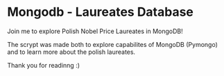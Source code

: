 # Mongodb - Laureates Database
 
Join me to explore Polish Nobel Price Laureates in MongoDB!

The scrypt was made both to explore capabilites of MongoDB (Pymongo) and to learn more about the polish laureates.

Thank you for readinng :)
